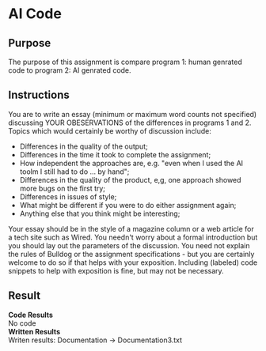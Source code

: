 # AI Code

## Purpose 
The purpose of this assignment is compare program 1: human genrated code to program 2: AI genrated code.

## Instructions 
You are to write an essay (minimum or maximum word counts not specified) discussing YOUR OBESERVATIONS of the differences in programs 1 and 2. Topics which would certainly be worthy of discussion include:    
- Differences in the quality of the output;
- Differences in the time it took to complete the assignment;
- How independent the approaches are, e.g. "even when I used the AI toolm I still had to do ... by hand";
- Differences in the quality of the product, e,g, one approach showed more bugs on the first try;
- Differences in issues of style;
- What might be different if you were to do either assignment again;
- Anything else that you think might be interesting;
  
Your essay should be in the style of a magazine column or a web article for a tech site such as Wired. You needn't worry about a formal introduction but you should lay out the parameters of the discussion. You need not explain the rules of Bulldog or the assignment specifications - but you are certainly welcome to do so if that helps with your exposition. Including (labeled) code snippets to help with exposition is fine, but may not be necessary.

## Result
**Code Results**  
No code  
**Written Results**  
Writen results: Documentation -> Documentation3.txt 






